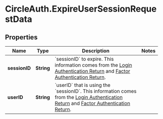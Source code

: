 # CircleAuth.ExpireUserSessionRequestData

## Properties
Name | Type | Description | Notes
------------ | ------------- | ------------- | -------------
**sessionID** | **String** | &#x60;sessionID&#x60; to expire. This information comes from the [Login Authentication Return](#section/Login-Authentication) and [Factor Authentication Return](#section/Factor-Authentication). | 
**userID** | **String** | &#x60;userID&#x60; that is using the &#x60;sessionID&#x60;. This information comes from the [Login Authentication Return](#section/Login-Authentication) and [Factor Authentication Return](#section/Factor-Authentication). | 
